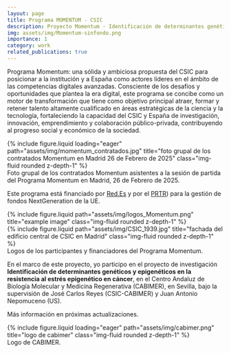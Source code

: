 ```yaml
---
layout: page
title: Programa MOMENTUM - CSIC
description: Proyecto Momentum - Identificación de determinantes genéticos y epigenéticos en la resistencia al estrés epigenético en cáncer.
img: assets/img/Momentum-sinfondo.png
importance: 1
category: work
related_publications: true
---
```


Programa Momentum: una sólida y ambiciosa propuesta del CSIC para posicionar a la institución y a España como actores líderes en el ámbito de las competencias digitales avanzadas. Consciente de los desafíos y oportunidades que plantea la era digital, este programa se concibe como un motor de transformación que tiene como objetivo principal atraer, formar y retener talento altamente cualificado en áreas estratégicas de la ciencia y la tecnología, fortaleciendo la capacidad del CSIC y España de investigación, innovación, emprendimiento y colaboración público-privada, contribuyendo al progreso social y económico de la sociedad.


<div class="row">
    <div class="col-sm mt-3 mt-md-0">
        {% include figure.liquid loading="eager" path="assets/img/momentum_contratados.jpg" title="foto grupal de los contratados Momentum en Madrid 26 de Febrero de 2025" class="img-fluid rounded z-depth-1" %}
    </div>
</div>
<div class="caption">
    Foto grupal de los contratados Momentum asistentes a la sesión de partida del Programa Momentum en Madrid, 26 de Febrero de 2025.
</div>

Este programa está financiado por [Red.Es](https://www.red.es/es/sobre-nosotros/que-hacemos) y por el [PRTR](https://planderecuperacion.gob.es/plan-de-recuperacion-para-europa)) para la gestión de fondos NextGeneration de la UE.

<div class="row justify-content-sm-center">
    <div class="col-sm-8 mt-3 mt-md-0">
        {% include figure.liquid path="assets/img/logos_Momentum.png" title="example image" class="img-fluid rounded z-depth-1" %}
    </div>
    <div class="col-sm-4 mt-3 mt-md-0">
        {% include figure.liquid path="assets/img/CSIC_1939.jpg" title="fachada del edificio central de CSIC en Madrid" class="img-fluid rounded z-depth-1" %}
    </div>
</div>
<div class="caption">
    Logos de los participantes y financiadores del Programa Momentum. 
</div>

En el marco de este proyecto, yo participo en el proyecto de investigación **Identificación de determinantes genéticos y epigenéticos en la resistencia al estrés epigenético en cáncer**, en el Centro Andaluz de Biología Molecular y Medicina Regenerativa (CABIMER), en Sevilla, bajo la supervisión de José Carlos Reyes (CSIC-CABIMER) y Juan Antonio Nepomuceno (US).

Más información en próximas actualizaciones.

<div class="row">
    <div class="col-sm mt-3 mt-md-0">
        {% include figure.liquid loading="eager" path="assets/img/cabimer.png" title="logo de cabimer" class="img-fluid rounded z-depth-1" %}
    </div>
</div>
<div class="caption">
    Logo de CABIMER.
</div>
